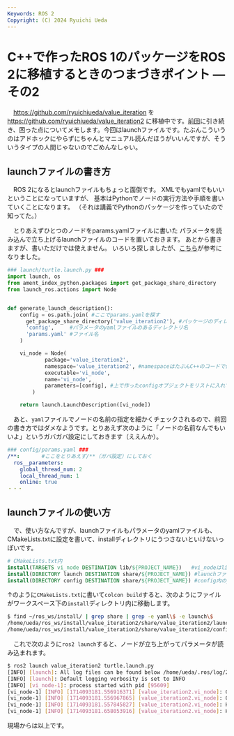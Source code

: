 ```yaml
---
Keywords: ROS 2
Copyright: (C) 2024 Ryuichi Ueda
---
```


# C++で作ったROS 1のパッケージをROS 2に移植するときのつまづきポイント ―その2

　https://github.com/ryuichiueda/value_iteration
を
https://github.com/ryuichiueda/value_iteration2
に移植中です。[前回](/?post=20240423)に引き続き、困った点についてメモします。今回はlaunchファイルです。たぶんこういうのはアドホックにやらずにちゃんとマニュアル読んだほうがいいんですが、そういうタイプの人間じゃないのでごめんなしゃい。

## launchファイルの書き方

　ROS 2になるとlaunchファイルもちょっと面倒です。
XMLでもyamlでもいいということになっていますが、
基本はPythonでノードの実行方法や手順を書いていくことになります。
（それは講義でPythonのパッケージを作っていたので知ってた。）

　とりあえずひとつのノードをparams.yamlファイルに書いた
パラメータを読み込んで立ち上げるlaunchファイルのコードを置いておきます。
あとから書きますが、書いただけでは使えません。
いろいろ探しましたが、[こちら](https://roboticsbackend.com/ros2-yaml-params/)が参考になりました。

```python
### launch/turtle.launch.py ###
import launch, os
from ament_index_python.packages import get_package_share_directory
from launch_ros.actions import Node


def generate_launch_description():
    config = os.path.join( #ここでparams.yamlを探す
      get_package_share_directory('value_iteration2'), #パッケージのディレクトリ
      'config',     #パラメータのyamlファイルのあるディレクトリ名
      'params.yaml' #ファイル名
    )

    vi_node = Node(
            package='value_iteration2',
            namespace='value_iteration2', #namespaceはたぶんC++のコードで使ってないといけない
            executable='vi_node',
            name='vi_node',
            parameters=[config], #上で作ったconfigオブジェクトをリストに入れて指定
        )

    return launch.LaunchDescription([vi_node])
```

　あと、`yaml`ファイルでノードの名前の指定を細かくチェックされるので、前回の書き方ではダメなようです。とりあえず次のように「ノードの名前なんでもいいよ」というガバガバ設定にしておきます（ええんか）。

```yaml
### config/params.yaml ###
/**:       #ここをとりあえず/**（ガバ設定）にしておく
  ros__parameters:
    global_thread_num: 2
    local_thread_num: 1
    online: true
・・・
```

## launchファイルの使い方

　で、使い方なんですが、launchファイルもパラメータのyamlファイルも、CMakeLists.txtに設定を書いて、installディレクトリにうつさないといけないっぽいです。

```cmake
# CMakeLists.txt内
install(TARGETS vi_node DESTINATION lib/${PROJECT_NAME})   #vi_nodeはlibへ
install(DIRECTORY launch DESTINATION share/${PROJECT_NAME}) #launchファイルはshareへ
install(DIRECTORY config DESTINATION share/${PROJECT_NAME}) #config内のyamlファイルもshareへ
```

↑のように`CMakeLists.txt`に書いて`colcon build`すると、次のようにファイルがワークスペース下の`install`ディレクトリ内に移動します。

```bash
$ find ~/ros_ws/install/ | grep share | grep -e yaml\$ -e launch\$
/home/ueda/ros_ws/install/value_iteration2/share/value_iteration2/launch
/home/ueda/ros_ws/install/value_iteration2/share/value_iteration2/config/params.yaml
```

　これで次のように`ros2 launch`すると、ノードが立ち上がってパラメータが読み込まれます。

```bash
$ ros2 launch value_iteration2 turtle.launch.py
[INFO] [launch]: All log files can be found below /home/ueda/.ros/log/2024-04-26-09-59-41-519021-uedaP1g6-95608
[INFO] [launch]: Default logging verbosity is set to INFO
[INFO] [vi_node-1]: process started with pid [95609]
[vi_node-1] [INFO] [1714093181.556916371] [value_iteration2.vi_node]: Global thread num: 2 #params.yamlに書いた値が入っている
[vi_node-1] [INFO] [1714093181.556967865] [value_iteration2.vi_node]: Online: true   #同上
[vi_node-1] [INFO] [1714093181.557845827] [value_iteration2.vi_node]: Hell world!
[vi_node-1] [INFO] [1714093181.658053916] [value_iteration2.vi_node]: Hell world!
```

現場からは以上です。
